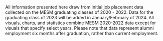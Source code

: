 <br>
All information presented here draw from initial job placement data collected on the MESM graduating classes of 2020 - 2022. Data for the graduating class of 2023 will be added in January/February of 2024. All visuals, charts, and statistics combine MESM 2020-2022 data except for visuals that specify select years. Please note that data represent alumni employment six months after graduation, rather than current employment.

